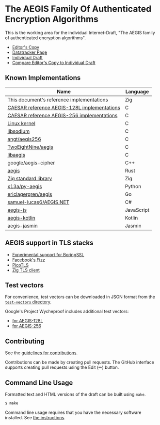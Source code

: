 # The AEGIS Family Of Authenticated Encryption Algorithms

This is the working area for the individual Internet-Draft, "The AEGIS family of authenticated encryption algorithms".

* [Editor's Copy](https://cfrg.github.io/draft-irtf-cfrg-aegis-aead/#go.draft-irtf-cfrg-aegis-aead.html)
* [Datatracker Page](https://datatracker.ietf.org/doc/draft-irtf-cfrg-aegis-aead)
* [Individual Draft](https://datatracker.ietf.org/doc/html/draft-irtf-cfrg-aegis-aead)
* [Compare Editor's Copy to Individual Draft](https://cfrg.github.io/draft-irtf-cfrg-aegis-aead/#go.draft-irtf-cfrg-aegis-aead.diff)

## Known Implementations

| Name                                                                                                                                | Language   |
| ----------------------------------------------------------------------------------------------------------------------------------- | ---------- |
| [This document's reference implementations](https://github.com/cfrg/draft-irtf-cfrg-aegis-aead/tree/main/reference-implementations) | Zig        |
| [CAESAR reference AEGIS-128L implementations](https://github.com/jedisct1/supercop/tree/master/crypto_aead/aegis128l)               | C          |
| [CAESAR reference AEGIS-256 implementations](https://github.com/jedisct1/supercop/tree/master/crypto_aead/aegis256)                 | C          |
| [Linux kernel](https://cregit.linuxsources.org/code/5.0/arch/x86/crypto/aegis128l-aesni-glue.c.html)                                | C          |
| [libsodium](https://libsodium.org)                                                                                                  | C          |
| [angt/aegis256](https://github.com/angt/aegis256)                                                                                   | C          |
| [TwoEightNine/aegis](https://github.com/TwoEightNine/aegis)                                                                         | C          |
| [libaegis](https://github.com/jedisct1/libaegis)                                                                                    | C          |
| [google/aegis-cipher](https://github.com/google/aegis_cipher)                                                                       | C++        |
| [aegis](https://crates.io/crates/aegis)                                                                                             | Rust       |
| [Zig standard library](https://github.com/ziglang/zig/blob/master/lib/std/crypto/aegis.zig)                                         | Zig        |
| [x13a/py-aegis](https://github.com/x13a/py-aegis)                                                                                   | Python     |
| [ericlagergren/aegis](https://github.com/ericlagergren/aegis)                                                                       | Go         |
| [samuel-lucas6/AEGIS.NET](https://github.com/samuel-lucas6/AEGIS.NET)                                                               | C#         |
| [aegis-js](https://github.com/psve/aegis-js)                                                                                        | JavaScript |
| [aegis-kotlin](https://github.com/psve/aegis-kotlin)                                                                                | Kotlin     |
| [aegis-jasmin](https://github.com/jedisct1/aegis-jasmin)                                                                            | Jasmin     |

## AEGIS support in TLS stacks

- [Experimental support for BoringSSL](https://github.com/jedisct1/boringssl/tree/aegis)
- [Facebook's Fizz](https://github.com/facebookincubator/fizz)
- [PicoTLS](https://github.com/h2o/picotls)
- [Zig TLS client](https://ziglang.org/documentation/master/std/#A;std:crypto.tls.CipherSuite)

## Test vectors

For convenience, test vectors can be downloaded in JSON format from the [`test-vectors` directory](https://github.com/cfrg/draft-irtf-cfrg-aegis-aead/tree/main/test-vectors).

Google's Project Wycheproof includes additional test vectors:

* [for AEGIS-128L](https://github.com/google/wycheproof/blob/master/testvectors/aegis128L_test.json)
* [for AEGIS-256](https://github.com/google/wycheproof/blob/master/testvectors/aegis256_test.json)

## Contributing

See the
[guidelines for contributions](https://github.com/cfrg/draft-irtf-cfrg-aegis-aead/blob/main/CONTRIBUTING.md).

Contributions can be made by creating pull requests.
The GitHub interface supports creating pull requests using the Edit (✏) button.

## Command Line Usage

Formatted text and HTML versions of the draft can be built using `make`.

```sh
$ make
```

Command line usage requires that you have the necessary software installed.  See
[the instructions](https://github.com/martinthomson/i-d-template/blob/main/doc/SETUP.md).

